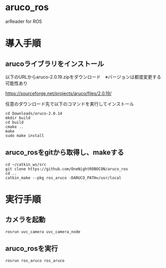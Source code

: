 # aruco_ros
arReader for ROS
# 導入手順
## arucoライブラリをインストール
以下のURLからaruco-2.0.19.zipをダウンロード　※バージョンは都度変更する可能性あり

https://sourceforge.net/projects/aruco/files/2.0.19/

任意のダウンロード先で以下のコマンドを実行してインストール
```
cd Downloads/aruco-2.0.14
mkdir build
cd build
cmake ..
make
sudo make install 
```

## aruco_rosをgitから取得し、makeする
```
cd ~/catkin_ws/src  
git clone https://github.com/OneNightROBOCON/aruco_ros
cd ..  
catkin_make --pkg ros_aruco -DARUCO_PATH=/usr/local  
```

# 実行手順
## カメラを起動
```
rosrun uvc_camera uvc_camera_node
```
## aruco_rosを実行
```
rosrun ros_aruco ros_aruco
```
